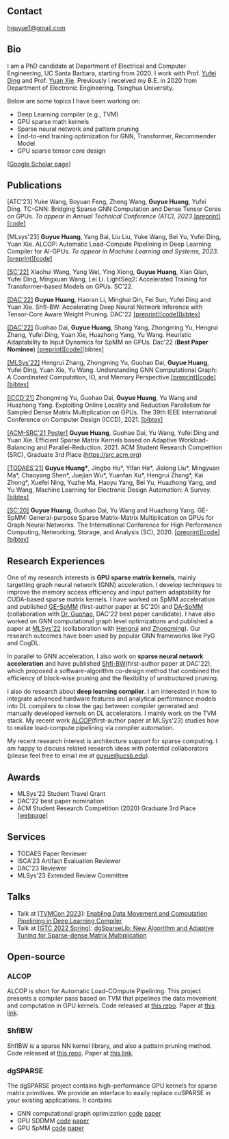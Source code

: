 ## Contact
hguyue1@gmail.com

## Bio
I am a PhD candidate at Department of Electrical and Computer Engineering, UC Santa Barbara, starting from 2020. I work with Prof. [Yufei Ding](https://sites.cs.ucsb.edu/~yufeiding/) and Prof. [Yuan Xie](https://www.ece.ucsb.edu/~yuanxie/). Previously I received my B.E. in 2020 from Department of Electronic Engineering, Tsinghua University. 

Below are some topics I have been working on:
* Deep Learning compiler (e.g., TVM)
* GPU sparse math kernels
* Sparse neural network and pattern pruning
* End-to-end training optimization for GNN, Transformer, Recommender Model
* GPU sparse tensor core design

[[Google Scholar page]](https://scholar.google.com/citations?user=_phoJY8AAAAJ&hl=en)

## Publications

[ATC'23] Yuke Wang, Boyuan Feng, Zheng Wang, **Guyue Huang**, Yufei Ding. TC-GNN: Bridging Sparse GNN Computation and Dense Tensor Cores on GPUs. *To appear in Annual Technical Conference (ATC), 2023*.[[preprint]](https://arxiv.org/pdf/2112.02052.pdf)[[code]](https://github.com/YukeWang96/TC-GNN_ATC23)

[MLsys'23] **Guyue Huang**, Yang Bai, Liu Liu, Yuke Wang, Bei Yu, Yufei Ding, Yuan Xie. ALCOP: Automatic Load-Compute Pipelining in Deep Learning Compiler for AI-GPUs. *To appear in Machine Learning and Systems, 2023*. [[preprint]](https://arxiv.org/abs/2210.16691)[[code]](https://github.com/hgyhungry/alcop-artifact)

[[SC'22]](https://arxiv.org/abs/2110.05722) Xiaohui Wang, Yang Wei, Ying Xiong, **Guyue Huang**, Xian Qian, Yufei Ding, Mingxuan Wang, Lei Li. LightSeq2: Accelerated Training for Transformer-based Models on GPUs. SC'22.

[[DAC'22]](https://dl.acm.org/doi/abs/10.1145/3489517.3530588) **Guyue Huang**, Haoran Li, Minghai Qin, Fei Sun, Yufei Ding and Yuan Xie. Shfl-BW: Accelerating Deep Neural Network Inference with Tensor-Core Aware Weight Pruning. DAC'22 [[preprint]](https://arxiv.org/abs/2203.05016)[[code]](https://github.com/hgyhungry/ShflBW_Sparse_NN)[[bibtex]](https://github.com/hgyhungry/hgyhungry.github.io/blob/e132384030cb8a273b5c35e02d84582f04294ffc/paperbib#L1)

[[DAC'22]](https://dl.acm.org/doi/10.1145/3489517.3530508) Guohao Dai, **Guyue Huang**, Shang Yang, Zhongming Yu, Hengrui Zhang, Yufei Ding, Yuan Xie, Huazhong Yang, Yu Wang. Heuristic Adaptability to Input Dynamics for SpMM on GPUs. Dac'22 (**Best Paper Nominee**) [[preprint]](https://arxiv.org/pdf/2202.08556.pdf)[[code]](https://github.com/hgyhungry/dgSPARSE-Library/tree/main/example)[bibtex]

[[MLSys'22]](https://proceedings.mlsys.org/paper/2022/hash/9a1158154dfa42caddbd0694a4e9bdc8-Abstract.html) Hengrui Zhang, Zhongming Yu, Guohao Dai, **Guyue Huang**, Yufei Ding, Yuan Xie, Yu Wang. Understanding GNN Computational Graph: A Coordinated Computation, IO, and Memory Perspective.[[preprint]](https://arxiv.org/abs/2110.09524)[[code]](https://github.com/dgSPARSE/dgNN)[[bibtex]](https://github.com/hgyhungry/hgyhungry.github.io/blob/e132384030cb8a273b5c35e02d84582f04294ffc/paperbib#L9)

[[ICCD'21]](https://ieeexplore.ieee.org/stamp/stamp.jsp?arnumber=9643711) Zhongming Yu, Guohao Dai, **Guyue Huang**, Yu Wang and Huazhong Yang. Exploiting Online Locality and Reduction Parallelism for Sampled Dense Matrix Multiplication on GPUs. The 39th IEEE International Conference on Computer Design (ICCD), 2021. [[bibtex]](https://github.com/hgyhungry/hgyhungry.github.io/blob/e132384030cb8a273b5c35e02d84582f04294ffc/paperbib#L18)

[[ACM-SRC'21 Poster]](https://arxiv.org/abs/2106.16064) **Guyue Huang**, Guohao Dai, Yu Wang, Yufei Ding and Yuan Xie. Efficient Sparse Matrix Kernels based on Adaptive Workload-Balancing and Parallel-Reduction. 2021. ACM Student Research Competition (SRC), Graduate 3rd Place (https://src.acm.org)

[[TODAES'21]](https://dl.acm.org/doi/abs/10.1145/3451179) **Guyue Huang\***, Jingbo Hu\*, Yifan He\*, Jialong Liu\*, Mingyuan Ma\*, Chaoyang Shen\*, Juejian Wu\*, Yuanfan Xu\*, Hengrui Zhang\*, Kai Zhong\*, Xuefei Ning, Yuzhe Ma, Haoyu Yang, Bei Yu, Huazhong Yang, and Yu Wang,  Machine Learning for Electronic Design Automation: A Survey. [[bibtex]](https://github.com/hgyhungry/hgyhungry.github.io/blob/e132384030cb8a273b5c35e02d84582f04294ffc/paperbib#L27)

[[SC'20]](https://ieeexplore.ieee.org/document/9355302) **Guyue Huang**, Guohao Dai, Yu Wang and Huazhong Yang. GE-SpMM: General-purpose Sparse Matrix-Matrix Multiplication on GPUs for Graph Neural Networks. The International Conference for High Performance Computing, Networking, Storage, and Analysis (SC), 2020. [[preprint]](https://arxiv.org/abs/2007.03179)[[code]](https://github.com/hgyhungry/ge-spmm)[[bibtex]](https://github.com/hgyhungry/hgyhungry.github.io/blob/e132384030cb8a273b5c35e02d84582f04294ffc/paperbib#L38)

## Research Experiences

One of my research interests is **GPU sparse matrix kernels**, mainly targetting graph neural network (GNN) acceleration. I develop techniques to improve the memory access efficiency and input pattern adaptability for CUDA-based sparse matrix kernels. I have worked on SpMM acceleration and published [<ins>GE-SpMM</ins>](https://ieeexplore.ieee.org/document/9355302) (first-author paper at SC'20) and [<ins>DA-SpMM</ins>](https://dl.acm.org/doi/10.1145/3489517.3530508) (collaboration with [Dr. Guohao](https://scholar.google.com/citations?user=gz3Tkl0AAAAJ&hl=en), DAC'22 best paper candidate). I have also worked on GNN computational graph level optimizations and published a paper at [<ins>MLSys'22</ins>](https://proceedings.mlsys.org/paper/2022/hash/9a1158154dfa42caddbd0694a4e9bdc8-Abstract.html) (collaboration with [Hengrui](https://github.com/HenryChang213) and [Zhongming](https://github.com/fishmingyu)). Our research outcomes have been used by popular GNN frameworks like PyG and CogDL.

In parallel to GNN acceleration, I also work on **sparse neural network acceleration** and have published [<ins>Shfl-BW</ins>](https://dl.acm.org/doi/abs/10.1145/3489517.3530588)(first-author paper at DAC'22), which proposed a software-algorithm co-design method that combined the efficiency of block-wise pruning and the flexibility of unstructured pruning.

I also do research about **deep learning compiler**. I am interested in how to integrate advanced hardware features and analytical performance models into DL compilers to close the gap between compiler generated and manually developed kernels on DL accelerators. I mainly work on the TVM stack. My recent work [<ins>ALCOP</ins>](https://arxiv.org/abs/2210.16691)(first-author paper at MLSys'23) studies how to realize load-compute pipelining via compiler automation.

My recent research interest is architecture support for sparse computing. I am happy to discuss related research ideas with potential collaborators (please feel free to email me at guyue@ucsb.edu).

## Awards
- MLSys'22 Student Travel Grant
- DAC'22 best paper nomination
- ACM Student Research Competition (2020) Graduate 3rd Place [[webpage]](https://src.acm.org/)

## Services
- TODAES Paper Reviewer
- ISCA'23 Artifact Evaluation Reviewer
- DAC'23 Reviewer
- MLSys'23 Extended Review Committee

## Talks
- Talk at [[TVMCon 2023]](https://www.youtube.com/playlist?list=PL_4zDggB-DBp81G1tAME9r0_P5IY9D700): [Enabling Data Movement and Computation Pipelining in Deep Learning Compiler](https://youtu.be/BC59piQj1qA)
- Talk at [[GTC 2022 Spring]](https://www.nvidia.com/gtc/?ncid=pa-srch-goog-950149): [dgSparseLib: New Algorithm and Adaptive Tuning for Sparse-dense Matrix Multiplication](https://events.rainfocus.com/widget/nvidia/gtcspring2022/sessioncatalog/session/1634865676629001SK4D)

## Open-source

### ALCOP
ALCOP is short for Automatic Load-COmpute Pipelining. This project presents a compiler pass based on TVM that pipelines the data movement and computation in GPU kernels. Code released at [this repo](https://github.com/hgyhungry/alcop-artifact). Paper at [this link](https://arxiv.org/abs/2210.16691).

### ShflBW
ShflBW is a sparse NN kernel library, and also a pattern pruning method. Code released at [this repo](https://github.com/hgyhungry/ShflBW_Sparse_NN). Paper at [this link](https://arxiv.org/abs/2203.05016).

### dgSPARSE
The dgSPARSE project contains high-performance GPU kernels for sparse matrix primitives. We provide an interface to easily replace cuSPARSE in your existing applications. It contains
- GNN computational graph optimization [code](https://github.com/dgSPARSE/dgNN)  [paper](http://arxiv.org/abs/2110.09524)
- GPU SDDMM [code](https://github.com/dgSPARSE/dgSPARSE-Library/tree/main/src/sddmm) [paper](https://nicsefc.ee.tsinghua.edu.cn/nics_file/pdf/publications/2021/ICCD21_None.pdf)
- GPU SpMM [code](https://github.com/hgyhungry/dgSPARSE-Library/tree/main/example) [paper](https://arxiv.org/abs/2106.16064)

